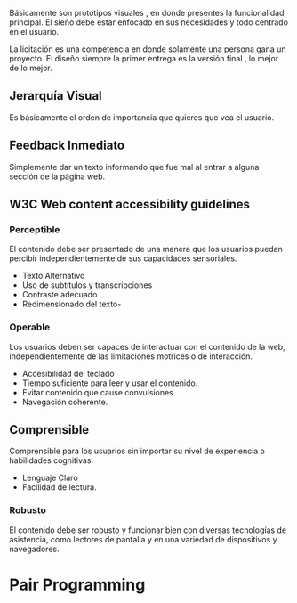 
Básicamente son prototipos visuales , en donde presentes la funcionalidad principal. El sieño debe estar enfocado en sus necesidades y todo centrado en el usuario.

La licitación es una competencia en donde solamente una persona gana un proyecto. El diseño siempre la primer entrega es la versión final , lo mejor de lo mejor.

## Jerarquía Visual

Es básicamente el orden de importancia que quieres que vea el usuario. 

## Feedback Inmediato

Simplemente dar un texto informando que fue mal al entrar a alguna sección de la página web.

## W3C Web content accessibility guidelines

### Perceptible

El contenido debe ser presentado de una manera que los usuarios puedan percibir independientemente de sus capacidades sensoriales. 

- Texto Alternativo
- Uso de subtítulos y transcripciones
- Contraste adecuado
- Redimensionado del texto-

### Operable

Los usuarios deben ser capaces de interactuar con el contenido de la web, independientemente de las limitaciones motrices o de interacción.

- Accesibilidad del teclado
- Tiempo suficiente para leer y usar el contenido.
- Evitar contenido que cause convulsiones
- Navegación coherente.

## Comprensible

Comprensible para los usuarios sin importar su nivel de experiencia o habilidades cognitivas.

- Lenguaje Claro
- Facilidad de lectura.

### Robusto

El contenido debe ser robusto y funcionar bien con diversas tecnologías de asistencia, como lectores de pantalla y en una variedad de dispositivos y navegadores.

# Pair Programming

